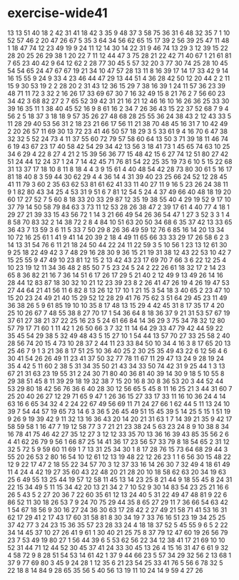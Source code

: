 # exercise-wide41
13
13
51
40
18
2
42
31
41
18
42
3
35
9
48
37
3
58
75
36
31
6
48
32
35
7
1
10
52
57
46
2
20
47
26
67
5
35
3
64
34
56
62
65
15
17
39
2
56
39
25
47
11
48
1
18
47
74
12
23
49
19
9
24
11
12
14
30
14
22
31
9
46
74
13
29
3
12
39
15
22
28
20
25
26
29
38
1
20
22
7
11
12
44
47
3
75
28
21
22
42
71
40
67
1
21
61
81
7
65
23
40
42
9
64
12
62
2
28
77
30
45
5
57
32
20
3
77
30
74
25
28
10
45
54
54
65
24
47
67
67
19
21
34
10
47
57
28
13
11
8
16
39
17
14
17
33
42
9
14
16
15
55
9
24
9
33
4
23
46
44
47
29
13
44
51
4
36
28
42
50
12
20
44
2
2
11
15
9
30
53
19
2
2
28
20
2
31
43
12
36
15
29
7
38
16
39
1
24
11
57
36
23
39
48
71
11
72
3
32
2
16
26
17
33
69
67
30
7
16
32
49
15
8
21
76
2
7
56
60
23
34
42
3
68
82
27
2
7
65
52
39
42
31
21
16
21
12
46
16
10
16
26
36
25
33
30
39
16
35
11
1
38
40
45
52
16
9
8
61
16
2
34
7
26
36
43
15
22
37
52
68
7
9
4
56
2
5
18
37
3
18
18
9
57
35
26
27
48
68
28
25
55
36
24
38
43
2
12
43
33
5
11
28
29
40
53
56
31
2
18
23
21
66
17
56
11
21
38
70
48
45
16
31
7
10
42
49
2
20
26
57
11
69
30
13
72
23
41
46
50
57
18
29
3
5
33
61
9
4
16
70
6
47
38
32
32
5
52
24
73
4
11
37
55
60
72
79
57
58
60
64
13
50
3
71
39
18
11
46
74
6
19
43
67
23
17
40
58
42
54
29
34
42
13
56
3
18
41
73
1
45
65
74
63
10
25
34
6
29
4
22
8
27
4
21
2
15
39
56
36
77
15
48
42
15
6
27
74
12
51
80
27
42
51
24
44
12
24
37
1
24
7
14
42
45
71
76
81
54
22
25
35
19
73
6
10
5
15
22
68
31
13
37
17
18
10
8
11
8
18
4
4
3
9
15
61
4
40
48
54
42
28
73
80
30
61
5
16
17
81
18
40
8
3
59
44
30
62
29
4
4
36
14
4
31
39
40
23
25
66
24
52
12
28
45
41
11
79
3
60
2
35
63
62
53
81
61
62
41
33
11
40
27
11
9
16
5
23
26
24
38
11
9
1
82
80
43
34
25
4
53
31
9
51
6
7
81
12
54
5
24
4
37
49
66
40
48
18
19
20
60
17
27
52
7
5
60
8
18
33
20
33
29
87
12
35
19
38
55
40
4
29
19
52
9
17
10
37
79
14
50
58
79
84
63
3
73
11
12
53
28
26
38
47
2
39
17
61
4
40
77
4
18
1
29
27
21
39
33
15
43
56
72
1
14
3
21
66
49
54
26
36
54
47
1
27
3
52
3
3
1
4
8
58
70
83
32
2
14
38
72
2
8
4
84
10
51
63
20
50
34
68
6
35
37
42
13
33
65
36
43
7
13
59
3
6
11
5
33
7
50
29
8
26
36
49
59
12
76
6
85
16
14
20
13
34
10
72
16
25
61
1
41
9
41
14
20
39
2
18
4
49
11
65
66
33
33
29
17
26
58
6
2
3
14
13
31
54
76
6
11
21
18
24
50
44
22
24
11
22
59
3
5
10
56
1
23
13
12
61
30
9
25
18
22
49
42
3
7
48
29
16
28
30
9
36
15
21
19
31
38
12
43
22
53
10
42
7
15
25
55
9
47
49
10
23
81
12
15
2
13
42
43
23
17
69
70
7
66
3
6
22
12
25
4
10
23
19
12
11
34
36
48
2
85
50
7
5
23
24
5
24
2
22
26
61
18
32
17
2
14
23
65
8
36
82
21
16
7
36
14
51
6
17
26
17
29
5
21
40
2
12
49
9
13
49
26
14
16
28
44
12
83
87
18
30
32
10
21
12
23
39
23
8
2
26
41
47
26
19
4
26
19
47
53
27
44
64
21
41
56
11
6
82
8
13
26
12
17
10
1
21
15
3
54
18
3
40
65
2
23
47
10
15
20
23
24
49
21
40
15
29
52
12
28
29
41
76
75
62
3
51
64
29
45
23
11
49
36
38
26
5
9
61
85
19
10
10
35
8
17
48
13
15
29
4
42
45
31
8
17
35
17
4
20
25
10
26
67
7
48
55
38
8
27
70
17
1
54
36
64
8
18
36
37
9
21
31
53
57
67
19
37
61
27
38
21
37
22
25
16
23
5
24
61
66
84
14
36
29
3
75
34
78
32
12
80
57
79
17
71
60
1
11
42
1
26
50
66
3
7
32
11
14
64
29
33
47
79
42
44
59
22
35
45
54
29
38
5
32
49
48
43
5
15
27
10
1
54
44
13
57
70
27
33
25
58
2
40
28
56
74
20
15
4
73
10
28
37
2
44
11
23
33
84
50
10
34
4
16
3
8
17
65
20
13
25
46
7
9
1
3
21
36
8
17
51
25
10
36
40
25
2
30
25
35
49
43
22
6
12
56
4
6
30
41
54
26
26
49
11
23
41
37
50
32
77
78
11
67
11
29
47
13
24
9
28
19
24
35
4
42
5
11
60
2
38
5
31
34
35
50
21
43
34
33
50
74
42
31
9
25
44
1
3
13
67
21
31
63
23
19
55
31
2
24
30
71
80
40
36
81
40
39
14
30
9
18
5
10
55
8
29
38
51
45
8
11
39
29
18
19
32
38
7
15
20
16
8
30
8
36
53
20
3
44
52
44
53
29
80
18
42
56
76
36
6
40
28
30
12
56
65
5
45
8
11
16
25
21
3
44
31
60
7
25
20
40
26
27
12
29
71
65
9
47
1
26
36
15
27
33
17
33
11
16
10
36
24
4
14
63
16
6
65
34
32
4
2
24
22
67
49
56
69
11
71
24
27
66
1
62
44
5
11
13
24
10
39
7
54
44
57
19
65
73
14
6
3
36
5
26
45
49
51
15
45
39
5
14
25
5
15
1
51
19
9
26
9
19
39
42
9
11
32
13
16
36
43
20
14
20
21
31
63
1
7
14
39
21
35
9
42
17
58
59
58
1
16
47
7
19
12
58
77
3
7
21
21
23
38
24
5
63
23
24
8
9
10
38
8
34
16
78
41
75
46
42
27
35
12
27
3
12
12
33
35
70
13
36
16
39
43
85
35
56
2
6
4
41
62
26
79
9
56
1
66
87
25
14
41
36
17
23
56
57
33
79
8
18
54
65
2
31
12
32
5
72
5
9
59
60
11
69
1
7
13
31
25
34
30
1
8
17
28
76
15
73
64
68
29
44
3
55
20
26
53
2
80
16
54
10
12
61
12
13
19
48
22
12
26
23
1
1
6
56
30
15
48
22
12
9
22
17
47
2
18
55
22
34
57
70
3
12
37
33
16
14
26
30
7
32
49
4
18
61
49
11
4
24
4
42
19
27
35
60
43
22
48
20
21
28
20
10
18
58
62
63
20
34
19
63
25
6
49
55
13
25
44
19
57
12
58
11
45
13
14
23
25
8
21
44
9
18
55
45
8
24
31
22
15
34
49
5
11
15
34
42
20
13
21
34
2
7
10
52
9
30
14
83
54
23
25
21
16
6
26
5
43
5
2
27
20
36
7
22
60
35
61
12
13
24
40
5
31
22
49
47
48
81
9
22
6
86
52
11
30
18
26
53
7
9
24
70
75
29
44
35
8
65
27
29
11
7
36
66
54
63
42
1
54
67
18
56
9
30
16
27
24
36
30
63
17
28
42
2
27
49
21
58
71
41
53
16
31
62
17
29
41
2
17
43
17
60
31
58
81
8
30
34
19
7
33
76
16
51
23
19
34
25
25
37
42
77
3
24
23
15
36
35
57
23
28
33
24
4
18
18
37
52
5
45
55
9
6
5
2
22
34
14
45
37
10
27
26
41
9
61
1
30
40
21
25
75
8
37
79
12
47
60
19
26
56
79
23
7
53
49
19
80
27
1
56
44
39
6
5
53
62
56
22
34
12
38
41
17
21
69
10
10
52
31
44
71
12
44
52
30
45
37
41
24
33
30
45
13
26
4
15
16
31
47
6
61
9
32
4
58
72
9
8
28
51
54
53
14
61
42
1
37
9
44
66
23
5
57
34
29
32
56
2
13
68
1
37
9
77
69
80
3
45
9
24
28
1
12
35
6
21
23
54
25
33
41
76
5
56
6
78
32
5
22
18
8
14
84
9
28
65
35
56
5
40
56
13
19
11
10
24
14
9
59
4
27
26
